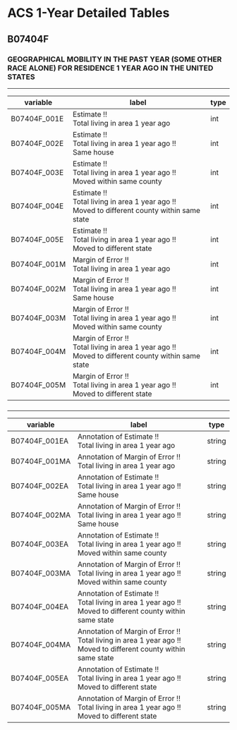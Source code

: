 # ACS 1-Year Detailed Tables

## B07404F

### GEOGRAPHICAL MOBILITY IN THE PAST YEAR (SOME OTHER RACE ALONE) FOR RESIDENCE 1 YEAR AGO IN THE UNITED STATES

___

| variable | label | type |
| ----- | ----- | ----- |
| B07404F_001E | Estimate !!<br>Total living in area 1 year ago | int |
| B07404F_002E | Estimate !!<br>Total living in area 1 year ago !!<br>Same house | int |
| B07404F_003E | Estimate !!<br>Total living in area 1 year ago !!<br>Moved within same county | int |
| B07404F_004E | Estimate !!<br>Total living in area 1 year ago !!<br>Moved to different county within same state | int |
| B07404F_005E | Estimate !!<br>Total living in area 1 year ago !!<br>Moved to different state | int |
| B07404F_001M | Margin of Error !!<br>Total living in area 1 year ago | int |
| B07404F_002M | Margin of Error !!<br>Total living in area 1 year ago !!<br>Same house | int |
| B07404F_003M | Margin of Error !!<br>Total living in area 1 year ago !!<br>Moved within same county | int |
| B07404F_004M | Margin of Error !!<br>Total living in area 1 year ago !!<br>Moved to different county within same state | int |
| B07404F_005M | Margin of Error !!<br>Total living in area 1 year ago !!<br>Moved to different state | int |
### 

___

| variable | label | type |
| ----- | ----- | ----- |
| B07404F_001EA | Annotation of Estimate !!<br>Total living in area 1 year ago | string |
| B07404F_001MA | Annotation of Margin of Error !!<br>Total living in area 1 year ago | string |
| B07404F_002EA | Annotation of Estimate !!<br>Total living in area 1 year ago !!<br>Same house | string |
| B07404F_002MA | Annotation of Margin of Error !!<br>Total living in area 1 year ago !!<br>Same house | string |
| B07404F_003EA | Annotation of Estimate !!<br>Total living in area 1 year ago !!<br>Moved within same county | string |
| B07404F_003MA | Annotation of Margin of Error !!<br>Total living in area 1 year ago !!<br>Moved within same county | string |
| B07404F_004EA | Annotation of Estimate !!<br>Total living in area 1 year ago !!<br>Moved to different county within same state | string |
| B07404F_004MA | Annotation of Margin of Error !!<br>Total living in area 1 year ago !!<br>Moved to different county within same state | string |
| B07404F_005EA | Annotation of Estimate !!<br>Total living in area 1 year ago !!<br>Moved to different state | string |
| B07404F_005MA | Annotation of Margin of Error !!<br>Total living in area 1 year ago !!<br>Moved to different state | string |

